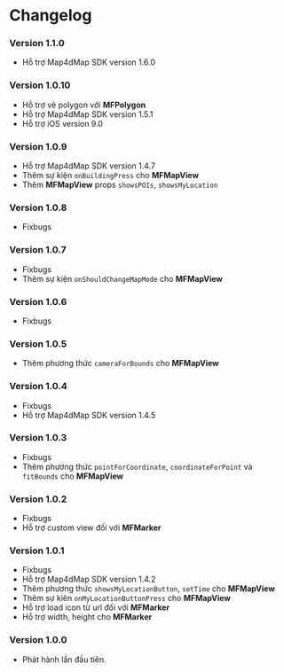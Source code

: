 # Changelog

### Version 1.1.0

- Hỗ trợ Map4dMap SDK version 1.6.0

### Version 1.0.10

- Hỗ trợ vẽ polygon với **MFPolygon**
- Hỗ trợ Map4dMap SDK version 1.5.1
- Hỗ trợ iOS version 9.0

### Version 1.0.9

- Hỗ trợ Map4dMap SDK version 1.4.7
- Thêm sự kiện `onBuildingPress` cho **MFMapView**
- Thêm **MFMapView** props `showsPOIs`, `showsMyLocation`

### Version 1.0.8

- Fixbugs

### Version 1.0.7

- Fixbugs
- Thêm sự kiện `onShouldChangeMapMode` cho **MFMapView**

### Version 1.0.6

- Fixbugs

### Version 1.0.5

- Thêm phương thức `cameraForBounds` cho **MFMapView**

### Version 1.0.4

- Fixbugs
- Hỗ trợ Map4dMap SDK version 1.4.5

### Version 1.0.3

- Fixbugs
- Thêm phương thức `pointForCoordinate`, `coordinateForPoint` và `fitBounds` cho **MFMapView**

### Version 1.0.2

- Fixbugs
- Hỗ trợ custom view đối với **MFMarker**

### Version 1.0.1

- Fixbugs
- Hỗ trợ Map4dMap SDK version 1.4.2
- Thêm phương thức `showsMyLocationButton`, `setTime` cho **MFMapView**
- Thêm sự kiên `onMyLocationButtonPress` cho **MFMapView**
- Hỗ trợ load icon từ url đối với **MFMarker**
- Hỗ trợ width, height cho **MFMarker**

### Version 1.0.0

- Phát hành lần đầu tiên.

